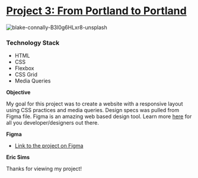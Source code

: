 # [Project 3: From Portland to Portland](https://e-sims.github.io/web_project_3/)

![blake-connally-B3l0g6HLxr8-unsplash](https://user-images.githubusercontent.com/50934788/80453452-e9d68c00-88ed-11ea-85d2-7c633ef8d14e.jpg)

### Technology Stack

- HTML
- CSS
- Flexbox
- CSS Grid
- Media Queries

**Objective**

My goal for this project was to create a website with a responsive layout using CSS practices and media queries. Design specs was pulled from Figma file. Figma is an amazing web based design tool. Learn more [here](https://www.figma.com/developers) for all you developer/designers out there.

**Figma**

- [Link to the project on Figma](https://www.figma.com/file/lNsn9aE1Be6bvg9FeAzRXT/Sprint-3-From-Portland-to-Portland-desktop-mobile?node-id=0%3A1)

**Eric Sims**

Thanks for viewing my project!
